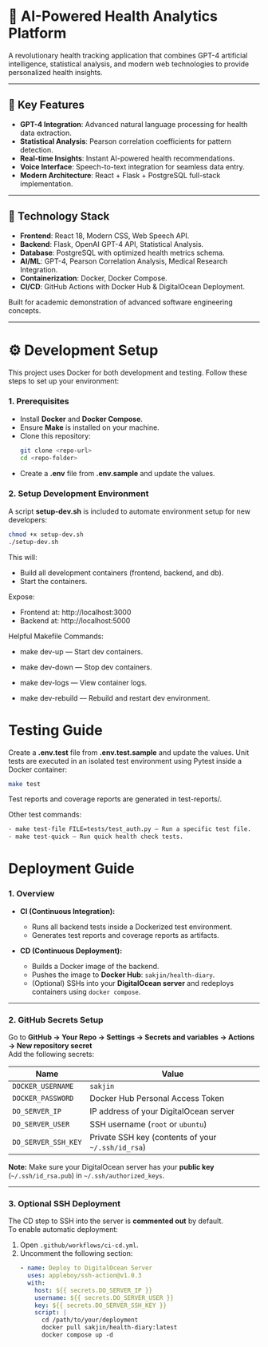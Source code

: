 # 🧠 AI-Powered Health Analytics Platform

A revolutionary health tracking application that combines GPT-4 artificial intelligence, statistical analysis, and modern web technologies to provide personalized health insights.

---

## 🚀 Key Features
- **GPT-4 Integration**: Advanced natural language processing for health data extraction.
- **Statistical Analysis**: Pearson correlation coefficients for pattern detection.  
- **Real-time Insights**: Instant AI-powered health recommendations.
- **Voice Interface**: Speech-to-text integration for seamless data entry.
- **Modern Architecture**: React + Flask + PostgreSQL full-stack implementation.

---

## 🔬 Technology Stack
- **Frontend**: React 18, Modern CSS, Web Speech API.
- **Backend**: Flask, OpenAI GPT-4 API, Statistical Analysis.
- **Database**: PostgreSQL with optimized health metrics schema.
- **AI/ML**: GPT-4, Pearson Correlation Analysis, Medical Research Integration.
- **Containerization**: Docker, Docker Compose.
- **CI/CD**: GitHub Actions with Docker Hub & DigitalOcean Deployment.

Built for academic demonstration of advanced software engineering concepts.

---

# ⚙️ Development Setup

This project uses Docker for both development and testing. Follow these steps to set up your environment:

### **1. Prerequisites**
- Install **Docker** and **Docker Compose**.
- Ensure **Make** is installed on your machine.
- Clone this repository:
  ```bash
  git clone <repo-url>
  cd <repo-folder>
  ```
- Create a **.env** file from **.env.sample** and update the values.

### **2. Setup Development Environment**
A script **setup-dev.sh** is included to automate environment setup for new developers:
```bash
chmod +x setup-dev.sh
./setup-dev.sh
```

This will:

- Build all development containers (frontend, backend, and db).
- Start the containers.

Expose:

- Frontend at: http://localhost:3000
- Backend at: http://localhost:5000

Helpful Makefile Commands:

- make dev-up — Start dev containers.

- make dev-down — Stop dev containers.

- make dev-logs — View container logs.

- make dev-rebuild — Rebuild and restart dev environment.

# Testing Guide

Create a **.env.test** file from **.env.test.sample** and update the values.
Unit tests are executed in an isolated test environment using Pytest inside a Docker container:
```bash
make test
```

Test reports and coverage reports are generated in test-reports/.

Other test commands:
```bash
- make test-file FILE=tests/test_auth.py — Run a specific test file.
- make test-quick — Run quick health check tests.
```


# Deployment Guide
### **1. Overview**

- **CI (Continuous Integration):**
  - Runs all backend tests inside a Dockerized test environment.
  - Generates test reports and coverage reports as artifacts.

- **CD (Continuous Deployment):**
  - Builds a Docker image of the backend.
  - Pushes the image to **Docker Hub**: `sakjin/health-diary`.
  - (Optional) SSHs into your **DigitalOcean server** and redeploys containers using `docker compose`.

---

### **2. GitHub Secrets Setup**

Go to **GitHub → Your Repo → Settings → Secrets and variables → Actions → New repository secret**  
Add the following secrets:

| Name               | Value                                      |
|--------------------|--------------------------------------------|
| `DOCKER_USERNAME`  | `sakjin`                                   |
| `DOCKER_PASSWORD`  | Docker Hub Personal Access Token           |
| `DO_SERVER_IP`     | IP address of your DigitalOcean server     |
| `DO_SERVER_USER`   | SSH username (`root` or `ubuntu`)          |
| `DO_SERVER_SSH_KEY`| Private SSH key (contents of your `~/.ssh/id_rsa`) |

**Note:** Make sure your DigitalOcean server has your **public key** (`~/.ssh/id_rsa.pub`) in `~/.ssh/authorized_keys`.

---

### **3. Optional SSH Deployment**

The CD step to SSH into the server is **commented out** by default.  
To enable automatic deployment:
1. Open `.github/workflows/ci-cd.yml`.
2. Uncomment the following section:
   ```yaml
   - name: Deploy to DigitalOcean Server
     uses: appleboy/ssh-action@v1.0.3
     with:
       host: ${{ secrets.DO_SERVER_IP }}
       username: ${{ secrets.DO_SERVER_USER }}
       key: ${{ secrets.DO_SERVER_SSH_KEY }}
       script: |
         cd /path/to/your/deployment
         docker pull sakjin/health-diary:latest
         docker compose up -d
   ```